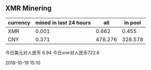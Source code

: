## XMR Minering

|currency|mined in last 24 hours|all|in pool|
|---|---|---|---|
|XMR|0.001|0.662|0.455|
|CNY|0.371|478.276|328.578|

今日美元对人民币 6.94	今日xmr对人民币722.6


2018-10-19 15:10